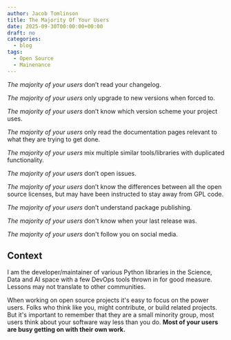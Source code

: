 ```yaml
---
author: Jacob Tomlinson
title: The Majority Of Your Users
date: 2025-09-30T00:00:00+00:00
draft: no
categories:
  - blog
tags:
  - Open Source
  - Mainenance
---
```


_The majority of your users_ don’t read your changelog. 

_The majority of your users_ only upgrade to new versions when forced to. 

_The majority of your users_ don’t know which version scheme your project uses. 

_The majority of your users_ only read the documentation pages relevant to what they are trying to get done. 

_The majority of your users_ mix multiple similar tools/libraries with duplicated functionality.

_The majority of your users_ don’t open issues. 

_The majority of your users_ don’t know the differences between all the open source licenses, but may have been instructed to stay away from GPL code. 

_The majority of your users_ don’t understand package publishing. 

_The majority of your users_ don't know when your last release was.

_The majority of your users_ don't follow you on social media.

## Context

I am the developer/maintainer of various Python libraries in the Science, Data and AI space with a few DevOps tools thrown in for good measure. Lessons may not translate to other communities.

When working on open source projects it's easy to focus on the power users. Folks who think like you, might contribute, or build related projects. But it's important to remember that they are a small minority group, most users think about your software way less than you do. **Most of your users are busy getting on with their own work.**
